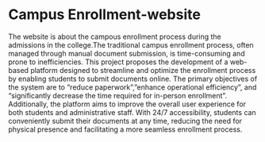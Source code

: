 # Campus Enrollment-website
The website is about the campous enrollment process during the admissions in the college.The traditional campus enrollment process, often managed through manual document submission, is time-consuming and prone to inefficiencies. This project proposes the development of a web-based platform designed to streamline and optimize the enrollment process by enabling students to submit documents online. The primary objectives of the system are to “reduce paperwork”,”enhance operational efficiency”, and “significantly decrease the time required for in-person enrollment”. Additionally, the platform aims to improve the overall user experience for both students and administrative staff. With 24/7 accessibility, students can conveniently submit their documents at any time, reducing the need for physical presence and facilitating a more seamless enrollment process. 




